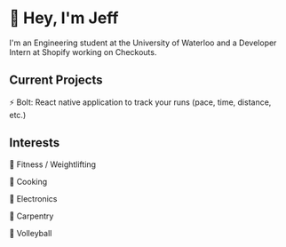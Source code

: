 # 👋 Hey, I'm Jeff

I'm an Engineering student at the University of Waterloo and a Developer Intern at Shopify working on Checkouts. 

## Current Projects
⚡️ Bolt: React native application to track your runs (pace, time, distance, etc.)

## Interests
👟 Fitness / Weightlifting

🍳 Cooking

🔌 Electronics

🚧 Carpentry

🏐 Volleyball
